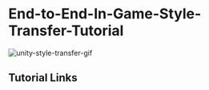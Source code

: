 # End-to-End-In-Game-Style-Transfer-Tutorial
![unity-style-transfer-gif](https://raw.githubusercontent.com/cj-mills/End-to-End-In-Game-Style-Transfer-Tutorial-Intel/main/images/igstd-intel.gif)

## Tutorial Links
